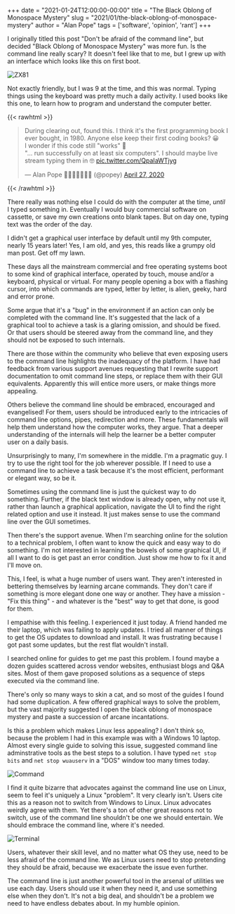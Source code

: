+++
date = "2021-01-24T12:00:00-00:00"
title = "The Black Oblong of Monospace Mystery"
slug = "2021/01/the-black-oblong-of-monospace-mystery"
author = "Alan Pope"
tags = ['software', 'opinion', 'rant']
+++

I originally titled this post "Don't be afraid of the command line", but decided "Black Oblong of Monospace Mystery" was more fun. Is the command line really scary? It doesn't feel like that to me, but I grew up with an interface which looks like this on first boot.

![ZX81](/blog/images/2021-01-24/zx81.png)

Not exactly friendly, but I was 9 at the time, and this was normal. Typing things using the keyboard was pretty much a daily activity. I used books like this one, to learn how to program and understand the computer better.

{{< rawhtml >}}
<blockquote class="twitter-tweet"><p lang="en" dir="ltr">During clearing out, found this. I think it&#39;s the first programming book I ever bought, in 1980. Anyone else keep their first coding books? 😀<br>I wonder if this code still &quot;works&quot; 🤔 <br>&quot;... run successfully on at least six computers&quot;. I should maybe live stream typing them in 🤓 <a href="https://t.co/QpaIaWTjyg">pic.twitter.com/QpaIaWTjyg</a></p>&mdash; Alan Pope 🍺🐧🐱🇬🇧🇪🇺 (@popey) <a href="https://twitter.com/popey/status/1254789085991821312?ref_src=twsrc%5Etfw">April 27, 2020</a></blockquote> <script async src="https://platform.twitter.com/widgets.js" charset="utf-8"></script>
{{< /rawhtml >}}

There really was nothing else I could do with the computer at the time, *until* I typed something in. Eventually I would buy commercial software on cassette, or save my own creations onto blank tapes. But on day one, typing text was the order of the day.

I didn't get a graphical user interface by default until my 9th computer, nearly 15 years later! Yes, I am old, and yes, this reads like a grumpy old man post. Get off my lawn.

These days all the mainstream commercial and free operating systems boot to some kind of graphical interface, operated by touch, mouse and/or a keyboard, physical or virtual. For many people opening a box with a flashing cursor, into which commands are typed, letter by letter, is alien, geeky, hard and error prone. 

Some argue that it's a "bug" in the environment if an action can only be completed with the command line. It's suggested that the lack of a graphical tool to achieve a task is a glaring omission, and should be fixed. Or that users should be steered away from the command line, and they should not be exposed to such internals. 

There are those within the community who believe that even exposing users to the command line highlights the inadequacy of the platform. I have had feedback from various support avenues requesting that I rewrite support documentation to omit command line steps, or replace them with their GUI equivalents. Apparently this will entice more users, or make things more appealing.

Others believe the command line should be embraced, encouraged and evangelised! For them, users should be introduced early to the intricacies of command line options, pipes, redirection and more. These fundamentals will help them understand how the computer works, they argue. That a deeper understanding of the internals will help the learner be a better computer user on a daily basis. 

Unsurprisingly to many, I'm somewhere in the middle. I'm a pragmatic guy. I try to use the right tool for the job wherever possible. If I need to use a command line to achieve a task because it's the most efficient, performant or elegant way, so be it. 

Sometimes using the command line is just the quickest way to do something. Further, if the black text window is already open, why not use it, rather than launch a graphical application, navigate the UI to find the right related option and use it instead. It just makes sense to use the command line over the GUI sometimes.

Then there's the support avenue. When I'm searching online for the solution to a technical problem, I often want to know the quick and easy way to do something. I'm not interested in learning the bowels of some graphical UI, if all I want to do is get past an error condition. Just show me how to fix it and I'll move on. 

This, I feel, is what a huge number of users want. They aren't interested in bettering themselves by learning arcane commands. They don't care if something is more elegant done one way or another. They have a mission - "Fix this thing" - and whatever is the "best" way to get that done, is good for them.

I empathise with this feeling. I experienced it just today. A friend handed me their laptop, which was failing to apply updates. I tried all manner of things to get the OS updates to download and install. It was frustrating because I got past some updates, but the rest flat wouldn't install. 

I searched online for guides to get me past this problem. I found maybe a dozen guides scattered across vendor websites, enthusiast blogs and Q&A sites. Most of them gave proposed solutions as a sequence of steps executed via the command line. 

There's only so many ways to skin a cat, and so most of the guides I found had some duplication. A few offered graphical ways to solve the problem, but the vast majority suggested I open the black oblong of monospace mystery and paste a succession of arcane incantations.

Is this a problem which makes Linux less appealing? I don't think so, because the problem I had in this example was with a Windows 10 laptop. Almost every single guide to solving this issue, suggested command line adminstrative tools as the best steps to a solution. I have typed `net stop bits` and `net stop wuauserv` in a "DOS" window too many times today.

![Command](/blog/images/2021-01-24/command.png)

I find it quite bizarre that advocates against the command line use on Linux, seem to feel it's uniquely a Linux "problem". It very clearly isn't. Users cite this as a reason not to switch from Windows to Linux. Linux advocates weirdly agree with them. Yet there's a ton of other great reasons not to switch, use of the command line shouldn't be one we should entertain. We should embrace the command line, where it's needed.

![Terminal](/blog/images/2021-01-24/terminal.png)

Users, whatever their skill level, and no matter what OS they use, need to be less afraid of the command line. We as Linux users need to stop pretending they should be afraid, because we exacerbate the issue even further. 

The command line is just another powerful tool in the arsenal of utilities we use each day. Users should use it when they need it, and use something else when they don't. It's not a big deal, and shouldn't be a problem we need to have endless debates about. In my humble opinion.